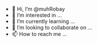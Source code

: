- 👋 Hi, I’m @muhRobay
- 👀 I’m interested in ...
- 🌱 I’m currently learning ...
- 💞️ I’m looking to collaborate on ...
- 📫 How to reach me ...

<!---
muhRobay/muhRobay is a ✨ special ✨ repository because its `README.md` (this file) appears on your GitHub profile.
You can click the Preview link to take a look at your changes.
--->
